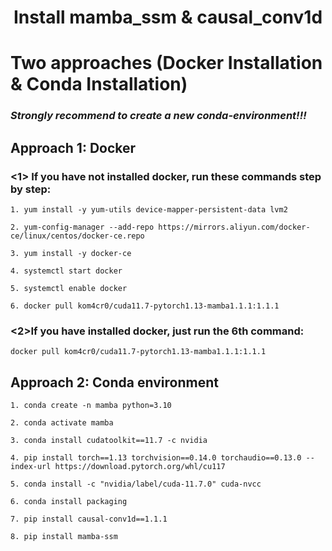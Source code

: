 <h1 align='center'>Install mamba_ssm & causal_conv1d</h1>

# Two approaches (Docker Installation & Conda Installation)
### ___Strongly recommend to create a new conda-environment!!!___

## Approach 1: Docker

### <1> If you have not installed docker, run these commands step by step:

```shell
1. yum install -y yum-utils device-mapper-persistent-data lvm2

2. yum-config-manager --add-repo https://mirrors.aliyun.com/docker-ce/linux/centos/docker-ce.repo

3. yum install -y docker-ce

4. systemctl start docker

5. systemctl enable docker

6. docker pull kom4cr0/cuda11.7-pytorch1.13-mamba1.1.1:1.1.1
```

### <2>If you have installed docker, just run the 6th command:

```shell
docker pull kom4cr0/cuda11.7-pytorch1.13-mamba1.1.1:1.1.1
```



## Approach 2: Conda environment

```shell
1. conda create -n mamba python=3.10

2. conda activate mamba

3. conda install cudatoolkit==11.7 -c nvidia

4. pip install torch==1.13 torchvision==0.14.0 torchaudio==0.13.0 --index-url https://download.pytorch.org/whl/cu117

5. conda install -c "nvidia/label/cuda-11.7.0" cuda-nvcc

6. conda install packaging

7. pip install causal-conv1d==1.1.1

8. pip install mamba-ssm
```
